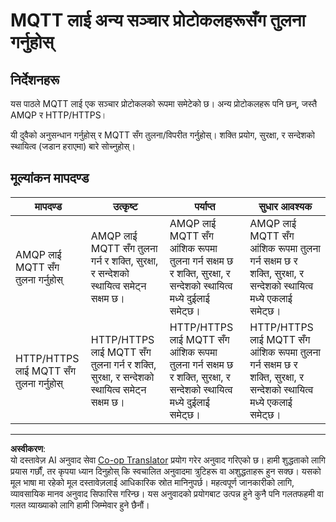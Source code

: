 <!--
CO_OP_TRANSLATOR_METADATA:
{
  "original_hash": "0d4033cdd7b5b5475c63770102e38480",
  "translation_date": "2025-08-27T12:31:13+00:00",
  "source_file": "1-getting-started/lessons/4-connect-internet/assignment.md",
  "language_code": "ne"
}
-->
# MQTT लाई अन्य सञ्चार प्रोटोकलहरूसँग तुलना गर्नुहोस्

## निर्देशनहरू

यस पाठले MQTT लाई एक सञ्चार प्रोटोकलको रूपमा समेटेको छ। अन्य प्रोटोकलहरू पनि छन्, जस्तै AMQP र HTTP/HTTPS।

यी दुवैको अनुसन्धान गर्नुहोस् र MQTT सँग तुलना/विपरीत गर्नुहोस्। शक्ति प्रयोग, सुरक्षा, र सन्देशको स्थायित्व (जडान हराएमा) बारे सोच्नुहोस्।

## मूल्यांकन मापदण्ड

| मापदण्ड | उत्कृष्ट | पर्याप्त | सुधार आवश्यक |
| -------- | --------- | -------- | ----------------- |
| AMQP लाई MQTT सँग तुलना गर्नुहोस् | AMQP लाई MQTT सँग तुलना गर्न र शक्ति, सुरक्षा, र सन्देशको स्थायित्व समेट्न सक्षम छ। | AMQP लाई MQTT सँग आंशिक रूपमा तुलना गर्न सक्षम छ र शक्ति, सुरक्षा, र सन्देशको स्थायित्व मध्ये दुईलाई समेट्छ। | AMQP लाई MQTT सँग आंशिक रूपमा तुलना गर्न सक्षम छ र शक्ति, सुरक्षा, र सन्देशको स्थायित्व मध्ये एकलाई समेट्छ। |
| HTTP/HTTPS लाई MQTT सँग तुलना गर्नुहोस् | HTTP/HTTPS लाई MQTT सँग तुलना गर्न र शक्ति, सुरक्षा, र सन्देशको स्थायित्व समेट्न सक्षम छ। | HTTP/HTTPS लाई MQTT सँग आंशिक रूपमा तुलना गर्न सक्षम छ र शक्ति, सुरक्षा, र सन्देशको स्थायित्व मध्ये दुईलाई समेट्छ। | HTTP/HTTPS लाई MQTT सँग आंशिक रूपमा तुलना गर्न सक्षम छ र शक्ति, सुरक्षा, र सन्देशको स्थायित्व मध्ये एकलाई समेट्छ। |

---

**अस्वीकरण**:  
यो दस्तावेज़ AI अनुवाद सेवा [Co-op Translator](https://github.com/Azure/co-op-translator) प्रयोग गरेर अनुवाद गरिएको छ। हामी शुद्धताको लागि प्रयास गर्छौं, तर कृपया ध्यान दिनुहोस् कि स्वचालित अनुवादमा त्रुटिहरू वा अशुद्धताहरू हुन सक्छ। यसको मूल भाषा मा रहेको मूल दस्तावेज़लाई आधिकारिक स्रोत मानिनुपर्छ। महत्वपूर्ण जानकारीको लागि, व्यावसायिक मानव अनुवाद सिफारिस गरिन्छ। यस अनुवादको प्रयोगबाट उत्पन्न हुने कुनै पनि गलतफहमी वा गलत व्याख्याको लागि हामी जिम्मेवार हुने छैनौं।